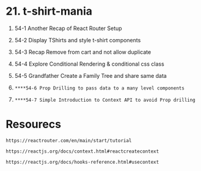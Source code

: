 # 21. t-shirt-mania

1. 54-1 Another Recap of React Router Setup

2. 54-2 Display TShirts and style t-shirt components

3. 54-3 Recap Remove from cart and not allow duplicate

4. 54-4 Explore Conditional Rendering & conditional css class

5. 54-5 Grandfather Create a Family Tree and share same data

6. `****54-6 Prop Drilling to pass data to a many level components`

7. `****54-7 Simple Introduction to Context API to avoid Prop drilling`

# Resourecs

`https://reactrouter.com/en/main/start/tutorial`

`https://reactjs.org/docs/context.html#reactcreatecontext`

`https://reactjs.org/docs/hooks-reference.html#usecontext`
